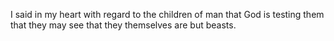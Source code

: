 I said in my heart with regard to the children of man that God is testing them that they may see that they themselves are but beasts.
